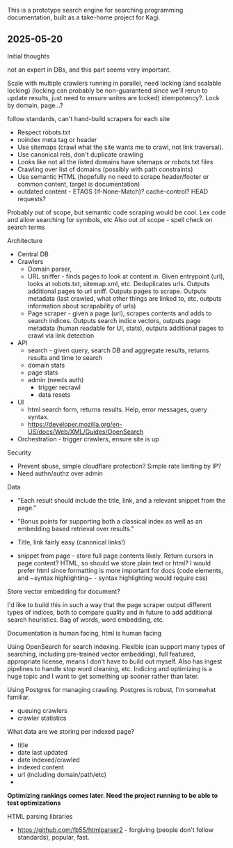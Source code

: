 This is a prototype search engine for searching programming documentation,
built as a take-home project for Kagi.

## 2025-05-20

Initial thoughts

not an expert in DBs, and this part seems very important.

Scale with multiple crawlers running in parallel, need locking (and scalable locking) (locking can probably be non-guaranteed since we'll rerun to update results, just need to ensure writes are locked) idempotency?. Lock by domain, page...?

follow standards, can't hand-build scrapers for each site
- Respect robots.txt
- noindex meta tag or header
- Use sitemaps (crawl what the site wants me to crawl, not link traversal).
- Use canonical rels, don't duplicate crawling
- Looks like not all the listed domains have sitemaps or robots.txt files
- Crawling over list of domains (possibly with path constraints)
- Use semantic HTML (hopefully no need to scrape header/footer or common content, target is documentation)
- outdated content - ETAGS (If-None-Match)? cache-control? HEAD requests?

Probably out of scope, but semantic code scraping would be cool. Lex code and allow searching for symbols, etc
Also out of scope - spell check on search terms

Architecture

- Central DB
- Crawlers
    - Domain parser, 
    - URL sniffer - finds pages to look at content in. Given entrypoint (url), looks at robots.txt, sitemap.xml, etc. Deduplicates urls. Outputs additional pages to url sniff. Outputs pages to scrape. Outputs metadata (last crawled, what other things are linked to, etc, outputs information about scrapability of urls)
    - Page scraper - given a page (url), scrapes contents and adds to search indices. Outputs search indice vectors, outputs page metadata (human readable for UI, stats), outputs additional pages to crawl via link detection
- API
    - search - given query, search DB and aggregate results, returns results and time to search
    - domain stats
    - page stats
    - admin (needs auth)
        - trigger recrawl
        - data resets
- UI 
    - html search form, returns results. Help, error messages, query syntax.
    - https://developer.mozilla.org/en-US/docs/Web/XML/Guides/OpenSearch
- Orchestration - trigger crawlers, ensure site is up

Security

- Prevent abuse, simple cloudflare protection? Simple rate limiting by IP?
- Need authn/authz over admin

Data

- "Each result should include the title, link, and a relevant snippet from the page."
- "Bonus points for supporting both a classical index as well as an embedding based retrieval over results."

- Title, link fairly easy (canonical links!)
- snippet from page - store full page contents likely. Return cursors in page content? HTML, so should we store plain text or html? I would prefer html since formatting is more important for docs (code elements, and ~syntax highlighting~ - syntax highlighting would require css)

Store vector embedding for document?

I'd like to build this in such a way that the page scraper output different types of indices, both to compare quality and in future to add additional search heuristics. Bag of words, word embedding, etc.

Documentation is human facing, html is human facing

Using OpenSearch for search indexing. Flexible (can support many types of searching, including pre-trained vector embedding), full featured, appropriate license, means I don't have to build out myself. Also has ingest pipelines to handle stop word cleaning, etc. Indicing and optimizing is a huge topic and I want to get something up sooner rather than later.

Using Postgres for managing crawling. Postgres is robust, I'm somewhat familiar.
- queuing crawlers
- crawler statistics

What data are we storing per indexed page?
- title
- date last updated
- date indexed/crawled
- indexed content
- url (including domain/path/etc)
- 


**Optimizing rankings comes later. Need the project running to be able to test optimizations**


HTML parsing libraries 
- https://github.com/fb55/htmlparser2 - forgiving (people don't follow standards), popular, fast.
